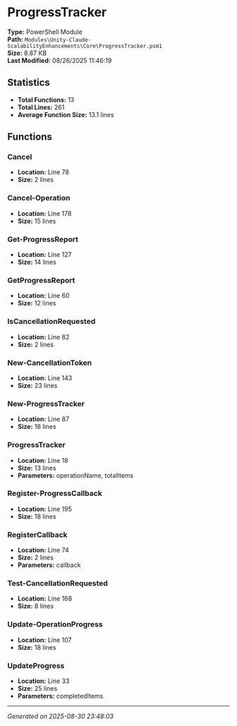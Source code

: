 # ProgressTracker

**Type:** PowerShell Module  
**Path:** `Modules\Unity-Claude-ScalabilityEnhancements\Core\ProgressTracker.psm1`  
**Size:** 8.87 KB  
**Last Modified:** 08/26/2025 11:46:19  

## Statistics

- **Total Functions:** 13
- **Total Lines:** 261
- **Average Function Size:** 13.1 lines

## Functions


### Cancel

- **Location:** Line 78
- **Size:** 2 lines

 
### Cancel-Operation

- **Location:** Line 178
- **Size:** 15 lines

 
### Get-ProgressReport

- **Location:** Line 127
- **Size:** 14 lines

 
### GetProgressReport

- **Location:** Line 60
- **Size:** 12 lines

 
### IsCancellationRequested

- **Location:** Line 82
- **Size:** 2 lines

 
### New-CancellationToken

- **Location:** Line 143
- **Size:** 23 lines

 
### New-ProgressTracker

- **Location:** Line 87
- **Size:** 18 lines

 
### ProgressTracker

- **Location:** Line 18
- **Size:** 13 lines
- **Parameters:** operationName, totalItems
 
### Register-ProgressCallback

- **Location:** Line 195
- **Size:** 18 lines

 
### RegisterCallback

- **Location:** Line 74
- **Size:** 2 lines
- **Parameters:** callback
 
### Test-CancellationRequested

- **Location:** Line 168
- **Size:** 8 lines

 
### Update-OperationProgress

- **Location:** Line 107
- **Size:** 18 lines

 
### UpdateProgress

- **Location:** Line 33
- **Size:** 25 lines
- **Parameters:** completedItems


---
*Generated on 2025-08-30 23:48:03*
